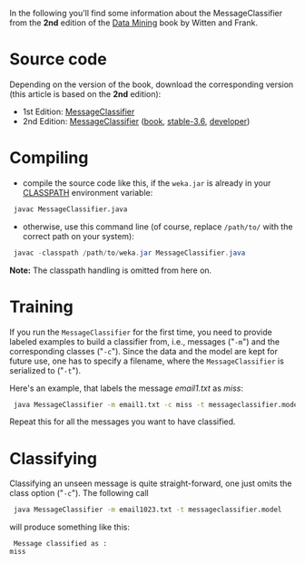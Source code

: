 

In the following you'll find some information about the MessageClassifier from the **2nd** edition of the [Data Mining](http://www.cs.waikato.ac.nz/~ml/weka/book.html) book by Witten and Frank.

# Source code
Depending on the version of the book, download the corresponding version (this article is based on the **2nd** edition):

* 1st Edition: 
[MessageClassifier](https://www.cs.waikato.ac.nz/~ml/weka/example_code/MessageClassifier.java)
* 2nd Edition: 
[MessageClassifier](https://www.cs.waikato.ac.nz/~ml/weka/example_code/2ed/MessageClassifier.java) ([book](https://svn.cms.waikato.ac.nz/svn/weka/branches/book2ndEd-branch/wekaexamples/src/main/java/wekaexamples/book/MessageClassifier.java), [stable-3.6](https://svn.cms.waikato.ac.nz/svn/weka/branches/stable-3-6/wekaexamples/src/main/java/wekaexamples/book/MessageClassifier.java), [developer](https://svn.cms.waikato.ac.nz/svn/weka/trunk/wekaexamples/src/main/java/wekaexamples/book/MessageClassifier.java))

# Compiling
* compile the source code like this, if the `weka.jar` is already in your [CLASSPATH](classpath.md) environment variable:

```bash
 javac MessageClassifier.java
```
* otherwise, use this command line (of course, replace `/path/to/` with the correct path on your system):

```java
 javac -classpath /path/to/weka.jar MessageClassifier.java
```
**Note:** The classpath handling is omitted from here on.

# Training
If you run the `MessageClassifier` for the first time, you need to provide labeled examples to build a classifier from, i.e., messages ("`-m`") and the corresponding classes ("`-c`"). Since the data and the model are kept for future use, one has to specify a filename, where the `MessageClassifier` is serialized to ("`-t`").

Here's an example, that labels the message *email1.txt* as *miss*:

```bash
 java MessageClassifier -m email1.txt -c miss -t messageclassifier.model
```
Repeat this for all the messages you want to have classified.

# Classifying
Classifying an unseen message is quite straight-forward, one just omits the class option ("`-c`"). The following call
```bash
 java MessageClassifier -m email1023.txt -t messageclassifier.model
```
will produce something like this:

```text
 Message classified as : 
miss
```
